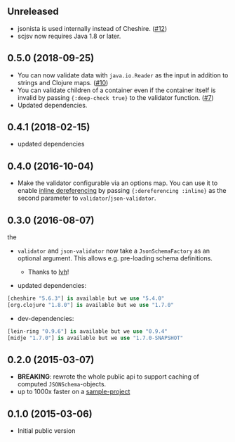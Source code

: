 ## Unreleased

- jsonista is used internally instead of Cheshire. ([#12](https://github.com/metosin/scjsv/issues/12))
- scjsv now requires Java 1.8 or later.

## 0.5.0 (2018-09-25)

- You can now validate data with `java.io.Reader` as the input in addition to strings and Clojure maps. ([#10](https://github.com/metosin/scjsv/pull/10))
- You can validate children of a container even if the container itself is invalid by passing `{:deep-check true}` to the validator function. ([#7](https://github.com/metosin/scjsv/pull/7))
- Updated dependencies.

## 0.4.1 (2018-02-15)

- updated dependencies

## 0.4.0 (2016-10-04)

- Make the validator configurable via an options map. You can use it to enable [inline dereferencing][inline-deref] by passing `{:dereferencing :inline}` as the second parameter to `validator`/`json-validator`.

[inline-deref]: (http://json-schema.org/latest/json-schema-core.html#anchor30).

## 0.3.0 (2016-08-07)
the
- `validator` and `json-validator` now take a `JsonSchemaFactory` as an optional argument. This allows e.g. pre-loading schema definitions.
   - Thanks to [lvh](https://github.com/lvh)!

- updated dependencies:

```clojure
[cheshire "5.6.3"] is available but we use "5.4.0"
[org.clojure "1.8.0"] is available but we use "1.7.0"
```

- dev-dependencies:

```clojure
[lein-ring "0.9.6"] is available but we use "0.9.4"
[midje "1.7.0"] is available but we use "1.7.0-SNAPSHOT"
```

## 0.2.0 (2015-03-07)

- **BREAKING**: rewrote the whole public api to support caching of computed `JSONSchema`-objects.
- up to 1000x faster on a [sample-project](https://github.com/metosin/ring-swagger/blob/master/test/ring/swagger/validator.clj)

## 0.1.0 (2015-03-06)

- Initial public version
